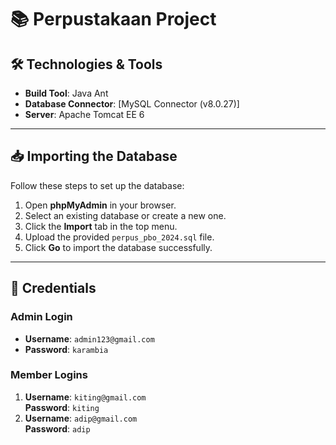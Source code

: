 # 📚 Perpustakaan Project

## 🛠️ Technologies & Tools
- **Build Tool**: Java Ant
- **Database Connector**: [MySQL Connector (v8.0.27)]
- **Server**: Apache Tomcat EE 6

---

## 📥 Importing the Database

Follow these steps to set up the database:

1. Open **phpMyAdmin** in your browser.
2. Select an existing database or create a new one.
3. Click the **Import** tab in the top menu.
4. Upload the provided `perpus_pbo_2024.sql` file.
5. Click **Go** to import the database successfully.

---

## 🔑 Credentials

### **Admin Login**
- **Username**: `admin123@gmail.com`  
- **Password**: `karambia`

### **Member Logins**
1. **Username**: `kiting@gmail.com`  
   **Password**: `kiting`
2. **Username**: `adip@gmail.com`  
   **Password**: `adip`
